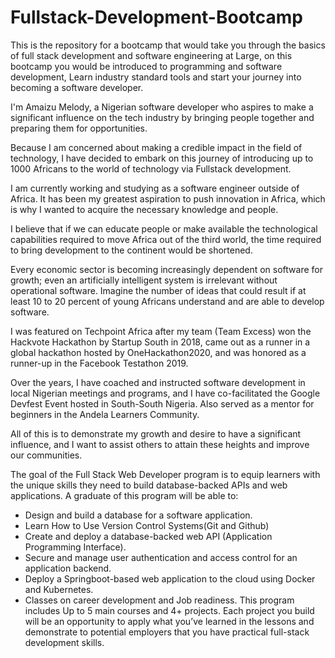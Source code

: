 # Fullstack-Development-Bootcamp
This is the repository for a bootcamp that would take you through the basics of full stack development and software engineering at Large, on this bootcamp you would be introduced to programming and software development, Learn industry standard tools and start your journey into becoming a software developer.

I'm Amaizu Melody, a Nigerian software developer who aspires to make a significant influence on the tech industry by bringing people together and preparing them for opportunities.

Because I am concerned about making a credible impact in the field of technology, I have decided to embark on this journey of introducing up to 1000 Africans to the world of technology via Fullstack development.

I am currently working and studying as a software engineer outside of Africa. It has been my greatest aspiration to push innovation in Africa, which is why I wanted to acquire the necessary knowledge and people.

I believe that if we can educate people or make available the technological capabilities required to move Africa out of the third world, the time required to bring development to the continent would be shortened.

Every economic sector is becoming increasingly dependent on software for growth; even an artificially intelligent system is irrelevant without operational software. Imagine the number of ideas that could result if at least 10 to 20 percent of young Africans understand and are able to develop software.

I was featured on Techpoint Africa after my team (Team Excess) won the Hackvote Hackathon by Startup South in 2018, came out as a runner in a global hackathon hosted by OneHackathon2020, and was honored as a runner-up in the Facebook Testathon 2019.

Over the years, I have coached and instructed software development in local Nigerian meetings and programs, and I have co-facilitated the Google Devfest Event hosted in South-South Nigeria. Also served as a mentor for beginners in the Andela Learners Community.

All of this is to demonstrate my growth and desire to have a significant influence, and I want to assist others to attain these heights and improve our communities.

The goal of the Full Stack Web Developer program is to equip learners with the unique skills they need to build database-backed APIs and web applications.
A graduate of this program will be able to:

- Design and build a database for a software application.
- Learn How to Use Version Control Systems(Git and Github)
- Create and deploy a database-backed web API (Application Programming Interface).
- Secure and manage user authentication and access control for an application backend.
- Deploy a Springboot-based web application to the cloud using Docker and Kubernetes.
- Classes on career development and Job readiness.
This program includes Up to 5 main courses and 4+ projects. Each project you build will be an opportunity to apply what you’ve learned in the lessons and demonstrate to potential employers that you have practical full-stack development skills.
